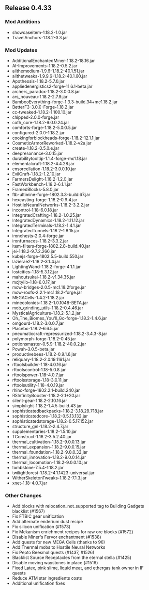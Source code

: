## Release 0.4.33

### Mod Additions
- showcaseitem-1.18.2-1.0.jar
- TravelAnchors-1.18.2-3.3.jar
### Mod Updates
- AdditionalEnchantedMiner-1.18.2-18.16.jar
- AI-Improvements-1.18.2-0.5.2.jar
- allthemodium-1.9.6-1.18.2-40.1.51.jar
- allthetweaks-1.9.9.6-1.18.2-40.1.60.jar
- Apotheosis-1.18.2-5.7.0.jar
- appliedenergistics2-forge-11.6.1-beta.jar
- archers_paradox-1.18.2-3.0.0.8.jar
- ars_nouveau-1.18.2-2.7.9.jar
- BambooEverything-forge-1.3.3-build.34+mc1.18.2.jar
- BetterF3-3.0.0-Forge-1.18.2.jar
- cc-tweaked-1.18.2-1.100.10.jar
- chipped-2.0.0-forge.jar
- cofh_core-1.18.2-9.0.0.24.jar
- comforts-forge-1.18.2-5.0.0.5.jar
- configured-2.0.0-1.18.2.jar
- cookingforblockheads-forge-1.18.2-12.1.1.jar
- CosmeticArmorReworked-1.18.2-v2a.jar
- create-1.18.2-0.5.0.e.jar
- deepresonance-3.0.15.jar
- durabilitytooltip-1.1.4-forge-mc1.18.jar
- elementalcraft-1.18.2-4.4.28.jar
- ensorcellation-1.18.2-3.0.0.10.jar
- EvilCraft-1.18.2-1.2.10.jar
- FarmersDelight-1.18.2-1.2.0.jar
- FastWorkbench-1.18.2-6.1.1.jar
- FramedBlocks-5.8.0.jar
- ftb-ultimine-forge-1802.3.3-build.67.jar
- hexcasting-forge-1.18.2-0.9.4.jar
- HostileNeuralNetworks-1.18.2-3.2.2.jar
- incontrol-1.18-6.0.18.jar
- IntegratedCrafting-1.18.2-1.0.25.jar
- IntegratedDynamics-1.18.2-1.11.12.jar
- IntegratedTerminals-1.18.2-1.4.1.jar
- IntegratedTunnels-1.18.2-1.8.15.jar
- ironchests-2.0.4-forge.jar
- ironfurnaces-1.18.2-3.3.2.jar
- item-filters-forge-1802.2.8-build.40.jar
- jei-1.18.2-9.7.2.266.jar
- kubejs-forge-1802.5.5-build.550.jar
- lazierae2-1.18.2-3.1.4.jar
- LightingWand-1.18.2-forge-4.1.1.jar
- lostcities-1.18-5.3.12.jar
- mahoutsukai-1.18.2-v1.34.35.jar
- mcjtylib-1.18-6.0.17.jar
- mcw-bridges-2.0.5-mc1.18.2forge.jar
- mcw-roofs-2.2.1-mc1.18.2-forge.jar
- MEGACells-1.4.2-1.18.2.jar
- minecolonies-1.18.2-1.0.1048-BETA.jar
- mob_grinding_utils-1.18.2-0.4.46.jar
- MysticalAgriculture-1.18.2-5.1.2.jar
- Oh_The_Biomes_You'll_Go-forge-1.18.2-1.4.6.jar
- omgourd-1.18.2-3.0.0.7.jar
- Placebo-1.18.2-6.6.5.jar
- pneumaticcraft-repressurized-1.18.2-3.4.3-8.jar
- polymorph-forge-1.18.2-0.45.jar
- potionsmaster-0.5.9-1.18.2-40.0.2.jar
- Powah-3.0.5-beta.jar
- productivebees-1.18.2-0.9.1.6.jar
- reliquary-1.18.2-2.0.19.1161.jar
- rftoolsbuilder-1.18-4.0.16.jar
- rftoolscontrol-1.18-5.0.8.jar
- rftoolspower-1.18-4.0.7.jar
- rftoolsstorage-1.18-3.0.11.jar
- rftoolsutility-1.18-4.0.19.jar
- rhino-forge-1802.2.1-build.240.jar
- RSInfinityBooster-1.18.2-2.1+20.jar
- silent-gear-1.18.2-2.10.16.jar
- simplylight-1.18.2-1.4.5-build.43.jar
- sophisticatedbackpacks-1.18.2-3.18.29.718.jar
- sophisticatedcore-1.18.2-0.5.13.132.jar
- sophisticatedstorage-1.18.2-0.5.17.152.jar
- structure_gel-1.18.2-2.4.7.jar
- supplementaries-1.18.2-1.5.10.jar
- TConstruct-1.18.2-3.5.2.40.jar
- thermal_cultivation-1.18.2-9.0.0.13.jar
- thermal_expansion-1.18.2-9.0.0.15.jar
- thermal_foundation-1.18.2-9.0.0.32.jar
- thermal_innovation-1.18.2-9.0.0.14.jar
- thermal_locomotion-1.18.2-9.0.0.10.jar
- tombstone-7.5.4-1.18.2.jar
- twilightforest-1.18.2-4.1.1423-universal.jar
- WitherSkeletonTweaks-1.18.2-7.1.3.jar
- xnet-1.18-4.0.7.jar

### Other Changes
- Add blocks with relocation_not_supported tag to Building Gadgets blacklist (#1567)
- Fix FTBIC gear unification
- Add alternate enderium dust recipe
- Fix silicon unification (#1573)
- Fix Mekanism enrichment recipes for raw ore blocks (#1572)
- Disable Miner's Fervor enchantment (#1538)
- Add quests for new MEGA Cells (thanks to 90)
- Add Thermal mobs to Hostile Neural Networks
- Fix Pepto Beesmol quests (#1437, #1526)
- Blacklist Source Receptacles from the eternal stella (#1425)
- Disable moving waystones in place (#1516)
- Fixed Latex, pink slime, liquid meat, and ethergas tank owner in IF quests
- Reduce ATM star ingredients costs
- Additional unification fixes
